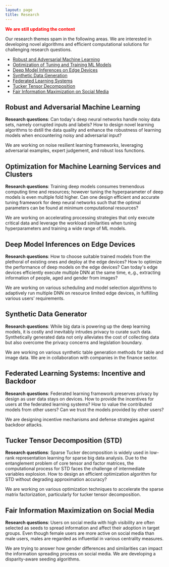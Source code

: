 ```yaml
---
layout: page
title: Research
---
```


<span style="color:red">**We are still updating the content**</span>

Our research themes spam in the following areas. We are interested in developing novel algorithms and efficient computational solutions for challenging research questions.
<span style="font-family:Papyrus; font-size:2em;">
- [Robust and Adversarial Machine Learning](#Robust)
- [Optimization of Tuning and Training ML Models](#Tune)
- [Deep Model Inferences on Edge Devices](#EdgeInf)
- [Synthetic Data Generation](#GAN)
- [Federated Learning Systems](#Federated)
- [Tucker Tensor Decomposition](#Tucker)
- [Fair Information Maximization on Social Media](#FairIM)
</span>

## Robust and Adversarial Machine Learning<a name="Robust"></a> 

**Research questions**: Can today's deep neural networks handle noisy data sets, namely corrupted inputs and labels? How to design novel learning algorithms to dstill the data quality and enhance the robustness of learning models when encountering noisy and adversarial input? 

We are working on noise resilient learning frameworks, leveraging adversarial examples, expert judgement, and robust loss functions.


## Optimization for Machine Learning Services and Clusters<a name="Tune"></a> 
**Research questions**: Training deep models consumes tremendous computing time and resources; however tuning the hyperparameter of deep models is even multiple fold higher. Can one design efficient and accurate tuning framework for deep neural networks such that the optimal parameters can be found at minimum computational resources?

We are working on accelerating processing strategies that only execute critical data and leverage the workload similarities when tuning hyperparameters and training a wide range of ML models.  

## Deep Model Inferences on Edge Devices<a name="EdgeInf"></a> 
**Research questions**: How to choose suitable trained models from the plethoral of existing ones and deploy at the edge devices? How to optimize the performance of deep models on the edge devices? Can today's edge devices efficiently execute multiple DNN at the same time, e,.g., extracting information of people, aged and gender from images?

We are working on various scheduling and model selection algorithms to adaptively run multiple DNN on resource limited edge devices, in fulfilling various users’ requirements. 

## Synthetic Data Generator<a name="GAN"></a> 
**Research questions**: While big data is powering up the deep learning models, it is costly and inevitably intrudes privacy to curate such data. Synthetically generated data not only alleviates the cost of collecting data but also overcome the privacy concerns and legislation boundary.

We are working on various synthetic table generation methods for table and image data. We are in collaboration with companies in the finance sector. 

## Federated Learning Systems: Incentive and Backdoor<a name="Federated"></a> 
**Research questions**: Federated learning framework preserves privacy by design as user data stays on devices. How to provide the incentives for users at the federated learning systems? How to value the contributed models from other users? Can we trust the models provided by other users?

We are designing incentive mechanisms and defense strategies against backdoor attacks. 

## Tucker Tensor Decomposition (STD)<a name="Tucker"></a> 
**Research questions**: Sparse Tucker decomposition is widely used in low-rank representation learning for sparse big data analysis. Due to the entanglement problem  of  core  tensor  and  factor  matrices,  the  computational process  for  STD  faces  the challenge of   intermediate  variables  explosion. How to design an efficient optimization algorithm for STD without degrading approximation accuracy?

We are working on various optimization techniques to accelerate the sparse matrix factorization, particularly for tucker tensor decomposition.

## Fair Information Maximization on Social Media<a name="FairIM"></a> 
**Research questions**: Users on social media with high visibility are often selected as seeds to spread information and affect their adoption in target groups. Even though female users are more active on social media than male users, males are regarded as influential in various centrality measures.

We are trying to answer how gender differences and similarities can impact the information spreading process on social media. We are developing a disparity-aware seeding algorithms.



